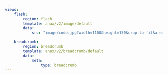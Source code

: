 ```yaml
---
views:
    flash:
        region: flash
        template: anax/v2/image/default
        data:
            src: "image/code.jpg?width=1100&height=150&crop-to-fit&area=15,5,30,0"

    breadcrumb:
        region: breadcrumb
        template: anax/v2/breadcrumb/default
        data:
            meta:
                type: breadcrumb
---
```

